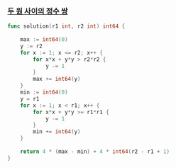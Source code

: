 ### [두 원 사이의 정수 쌍](https://school.programmers.co.kr/learn/courses/30/lessons/181187?language=go)
```go
func solution(r1 int, r2 int) int64 {
    
    max := int64(0)
    y := r2
    for x := 1; x <= r2; x++ {
        for x*x + y*y > r2*r2 {
            y -= 1
        }
        max += int64(y)
    }
    min := int64(0)
    y = r1
    for x := 1; x < r1; x++ {
        for x*x + y*y >= r1*r1 {
            y -= 1
        }
        min += int64(y)
    }
    
    return 4 * (max - min) + 4 * int64(r2 - r1 + 1)
}
```